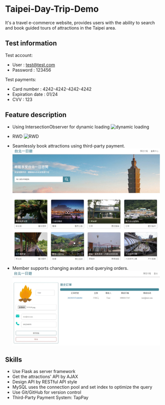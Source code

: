 # Taipei-Day-Trip-Demo
It's a travel e-commerce website, provides users with the ability to search and book guided tours of attractions in the Taipei area.

## Test information

Test account:

* User : test@test.com
* Password : 123456

Test payments:

* Card number : 4242-4242-4242-4242
* Expiration date : 01/24
* CVV : 123

## Feature description
* Using IntersectionObserver for dynamic loading
![dynamic loading](./readmeImg/NxPPIIY3p8.gif)

* RWD
![RWD](./readmeImg/upyK98LRx5.gif)

* Seamlessly book attractions using third-party payment.
![payment](./readmeImg/kEcDDqG75w.gif)

* Member supports changing avatars and querying orders.
![member](./readmeImg/P59EIxjR1r.gif)

## Skills
* Use Flask as server framework
* Get the attractions' API by AJAX
* Design API by RESTful API style
* MySQL uses the connection pool and set index to optimize the query
* Use Git/GitHub for version control
* Third-Party Payment System: TapPay
